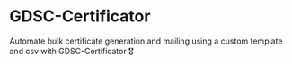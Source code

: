 # GDSC-Certificator
Automate bulk certificate generation and mailing using a custom template and csv with GDSC-Certificator 🎖️
